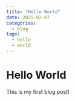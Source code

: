 ```yaml
---
title: "Hello World"
date: 2025-02-07
categories:
  - blog
tags:
  - hello
  - world
---
```

# Hello World

This is my first blog post!

